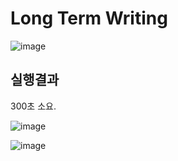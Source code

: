 # Long Term Writing

![image](https://github.com/user-attachments/assets/be4efa7d-8e93-419e-a46c-2c0eb9f41400)


## 실행결과

300초 소요.

![image](https://github.com/user-attachments/assets/59f105f1-4777-471f-8416-5826c703f254)


![image](https://github.com/user-attachments/assets/5ca3a6cd-fced-418d-b9e2-31842a3d6662)


